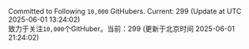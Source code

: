 Committed to Following `10,000` GitHubers. Current: <!-- FOLLOWING_COUNT -->299<!-- FOLLOWING_COUNT --> (Update at UTC <!-- LAST_UPDATED -->2025-06-01 13:24:02<!-- LAST_UPDATED -->)<br>
致力于关注`10,000`个GitHuber。当前：<!-- FOLLOWING_COUNT -->299<!-- FOLLOWING_COUNT --> (更新于北京时间 <!-- LAST_UPDATED_CST -->2025-06-01 21:24:02<!-- LAST_UPDATED_CST -->)
